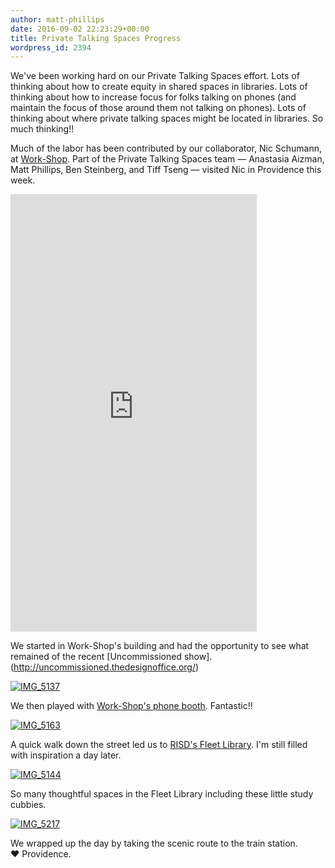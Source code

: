 ```yaml
---
author: matt-phillips
date: 2016-09-02 22:23:29+00:00
title: Private Talking Spaces Progress
wordpress_id: 2394
---
```


We've been working hard on our Private Talking Spaces effort. Lots of thinking about how to create equity in shared spaces in libraries. Lots of thinking about how to increase focus for folks talking on phones (and maintain the focus of those around them not talking on phones). Lots of thinking about where private talking spaces might be located in libraries. So much thinking!!

Much of the labor has been contributed by our collaborator, Nic Schumann, at [Work-Shop](http://workshopri.com/). Part of the Private Talking Spaces team &mdash; Anastasia Aizman, Matt Phillips, Ben Steinberg, and Tiff Tseng &mdash; visited Nic in Providence this week.

<iframe height="700" width="394" allowfullscreen="" frameborder="0" mozallowfullscreen="" src="https://player.vimeo.com/video/181259019?title=0&byline=0&portrait=0" webkitallowfullscreen=""></iframe>

We started in Work-Shop's building and had the opportunity to see what remained of the recent [Uncommissioned show].(http://uncommissioned.thedesignoffice.org/)

[![IMG_5137](http://librarylab.law.harvard.edu/blog/wp-content/uploads/2016/09/IMG_5137-768x1024.jpg)](http://librarylab.law.harvard.edu/blog/wp-content/uploads/2016/09/IMG_5137.jpg)

We then played with [Work-Shop's phone booth](http://workshopri.com/projects/the-phone-booth/). Fantastic!!

[![IMG_5163](http://librarylab.law.harvard.edu/blog/wp-content/uploads/2016/09/IMG_5163-768x1024.jpg)](http://librarylab.law.harvard.edu/blog/wp-content/uploads/2016/09/IMG_5163.jpg)

A quick walk down the street led us to [RISD's Fleet Library](https://library.risd.edu/). I'm still filled with inspiration a day later.

[![IMG_5144](http://librarylab.law.harvard.edu/blog/wp-content/uploads/2016/09/IMG_5144-768x1024.jpg)](http://librarylab.law.harvard.edu/blog/wp-content/uploads/2016/09/IMG_5144.jpg)

So many thoughtful spaces in the Fleet Library including these little study cubbies.

[![IMG_5217](http://librarylab.law.harvard.edu/blog/wp-content/uploads/2016/09/IMG_5217-1024x768.jpg)](http://librarylab.law.harvard.edu/blog/wp-content/uploads/2016/09/IMG_5217.jpg)

We wrapped up the day by taking the scenic route to the train station. ❤️ Providence.
